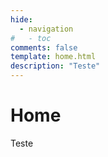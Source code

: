```yaml
---
hide:
  - navigation
#   - toc
comments: false
template: home.html
description: "Teste"
---
```


# Home


Teste